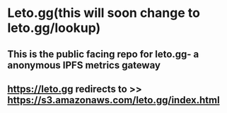 # Leto.gg(this will soon change to leto.gg/lookup)

## This is the public facing repo for leto.gg- a anonymous IPFS metrics gateway

## https://leto.gg redirects to >> https://s3.amazonaws.com/leto.gg/index.html
